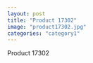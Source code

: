 ```yaml
---
layout: post
title: "Product 17302"
image: "product17302.jpg"
categories: "category1"
---
```

Product 17302
